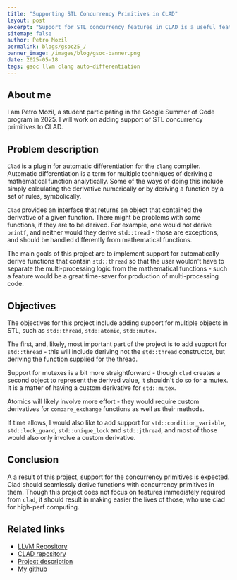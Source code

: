 ```yaml
---
title: "Supporting STL Concurrency Primitives in CLAD"
layout: post
excerpt: "Support for STL concurrency features in CLAD is a useful feature for applications utilizing cpu threads. Many applications of autodifferentiation benefit from parallel or concurrent processing, and support for some STL concurrency primitives such as threads and basic synchronization primitives may considerably simplify the user's design."
sitemap: false
author: Petro Mozil
permalink: blogs/gsoc25_/
banner_image: /images/blog/gsoc-banner.png
date: 2025-05-18
tags: gsoc llvm clang auto-differentiation
---
```


## About me

I am Petro Mozil, a student participating in the Google Summer of Code program in 2025.
I will work on adding support of STL concurrency primitives to CLAD.

## Problem description

`Clad` is a plugin for automatic differentiation for the `clang` compiler.
Automatic differentiation is a term for multiple techniques of deriving a mathematical function analytically. Some of the ways of doing this include simply calculating the derivative numerically or by deriving a function by a set of rules, symbolically.

`Clad` provides an interface that returns an object that contained the derivative of a given function. There might be problems with some functions, if they are to be derived. For example, one would not derive `printf`,  and neither would they derive `std::tread` - those are exceptions, and should be handled differently from mathematical  functions.

The main goals of this project are to implement support for automatically derive functions that contain `std::thread` so that the user wouldn't have to separate the multi-processing logic from the mathematical functions - such a feature would be a great time-saver for production of multi-processing code.

## Objectives

The objectives for this project include adding support for multiple objects in STL, such as `std::thread`, `std::atomic`, `std::mutex`.

The first, and, likely, most important part of the project is to add support for `std::thread` - this will include deriving not the `std::thread` constructor, but deriving the function supplied for the thread.

Support for mutexes is a bit more straightforward - though `clad` creates a second object to represent the derived value, it shouldn't do so for a mutex. It is a matter of having a custom derivative for `std::mutex`.

Atomics will likely involve more effort - they would require custom derivatives for `compare_exchange` functions as well as their methods.

If time allows, I would also like to add support for `std::condition_variable`, `std::lock_guard`, `std::unique_lock` and `std::jthread`, and most of those would also only involve a custom derivative.


## Conclusion

A a result of this project, support for the concurrency primitives is expected. Clad should seamlessly derive functions with concurrency primitives in them.
Though this project does not focus on features immediately required from `clad`, it should result in making easier the lives of those, who use clad for high-perf computing.

## Related links

- [LLVM Repository](https://github.com/llvm/llvm-project)
- [CLAD repository](https://github.com/vgvassilev/clad)
- [Project description](https://hepsoftwarefoundation.org/gsoc/2025/proposal_Clad-STLConcurrency.html)
- [My github](https://github.com/pmozil)
